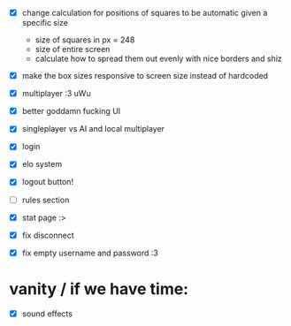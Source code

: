 - [x] change calculation for positions of squares to be automatic given a specific size
    - size of squares in px = 248
    - size of entire screen
    - calculate how to spread them out evenly with nice borders and shiz

- [x] make the box sizes responsive to screen size instead of hardcoded

- [x] multiplayer :3 uWu
- [x] better goddamn fucking UI
- [x] singleplayer vs AI and local multiplayer
- [x] login 
- [x] elo system
- [x] logout button! 
- [ ] rules section
- [x] stat page :>
- [x] fix disconnect
- [x] fix empty username and password :3

# vanity / if we have time:
- [x] sound effects

